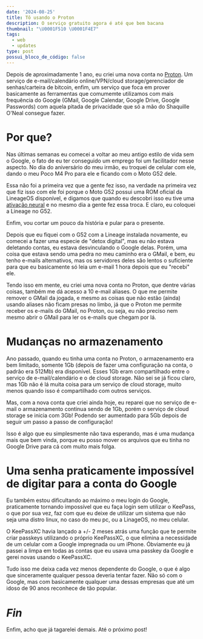 ```yaml
---
date: '2024-08-25'
title: Tô usando o Proton
description: O serviço gratuito agora é até que bem bacana
thumbnail: "\U0001F510 \U0001F4E7"
tags:
  - web
  - updates
type: post
possui_bloco_de_código: false
---
```

Depois de aproximadamente 1 ano, eu criei uma nova conta no [Proton](https://proton.me). Um serviço de e-mail/calendário online/VPN/cloud storage/gerenciador de senhas/carteira de bitcoin, enfim, um serviço que foca em prover basicamente as ferramentas que comumemte utilizamos com mais frequência do Google (GMail, Google Calendar, Google Drive, Google Passwords) com aquela pitada de privacidade que só a mão do Shaquille O'Neal consegue fazer.

# Por que?

Nas últimas semanas eu comecei a voltar ao meu antigo estilo de vida sem o Google, o fato de eu ter conseguido um emprego foi um facilitador nesse aspecto. No dia do aniversário do meu irmão, eu troquei de celular com ele, dando o meu Poco M4 Pro para ele e ficando com o Moto G52 dele.

Essa não foi a primeira vez que a gente fez isso, na verdade na primeira vez que fiz isso com ele foi porque o Moto G52 possui uma ROM oficial da LineageOS disponível, e digamos que quando eu descobri isso eu tive uma [ativação neural](https://i.pinimg.com/736x/87/07/97/8707972a759975b07d188308c948cc27.jpg) e no mesmo dia a gente fez essa troca. E claro, eu coloquei a Lineage no G52.

Enfim, vou cortar um pouco da história e pular para o presente.

Depois que eu fiquei com o G52 com a Lineage instalada novamente, eu comecei a fazer uma especie de "detox digital", mas eu não estava deletando contas, eu estava desvinculando o Google delas. Porém, uma coisa que estava sendo uma pedra no meu caminho era o GMail, e bem, eu tenho e-mails alternativos, mas os servidores deles são lentos o suficiente para que eu basicamente só leia um e-mail 1 hora depois que eu "recebi" ele.

Tendo isso em mente, eu criei uma nova conta no Proton, que dentre várias coisas, também me dá acesso a 10 e-mail aliases. O que me permite remover o GMail da jogada, e mesmo as coisas que não estão (ainda) usando aliases não ficam presas no limbo, já que o Proton me permite receber os e-mails do GMail, no Proton, ou seja, eu não preciso nem mesmo abrir o GMail para ler os e-mails que chegam por lá.

# Mudanças no armazenamento

Ano passado, quando eu tinha uma conta no Proton, o armazenamento era bem limitado, somente 1Gb (depois de fazer uma configuração na conta, o padrão era 512Mb) era disponível. Esses 1Gb eram compartilhado entre o serviço de e-mail/calendário e o de cloud storage. Não sei se já ficou claro, mas 1Gb não é lá muita coisa para um serviço de cloud storage, muito menos quando isso é compartilhado com outros serviços.

Mas, com a nova conta que criei ainda hoje, eu reparei que no serviço de e-mail o armazenamento continua sendo de 1Gb, porém o serviço de cloud storage se inicia com 3Gb! Podendo ser aumentado para 5Gb depois de seguir um passo a passo de configuração!

Isso é algo que eu simplesmente não tava esperando, mas é uma mudança mais que bem vinda, porque eu posso mover os arquivos que eu tinha no Google Drive para cá com muito mais folga.

# Uma senha praticamente impossível de digitar para a conta do Google

Eu também estou dificultando ao máximo o meu login do Google, praticamente tornando impossível que eu faça login sem utilizar o KeePass, o que por sua vez, faz com que eu deixe de utilizar um sistema que não seja uma distro linux, no caso do meu pc, ou a LinageOS, no meu celular.

O KeePassXC havia lançado a +/- 2 meses atrás uma função que te permite criar passkeys utilizando o próprio KeePassXC, o que elimina a necessidade de um celular com a Google impregnada ou um iPhone. Óbviamente eu já passei a limpa em todas as contas que eu usava uma passkey da Google e gerei novas usando o KeePassXC.

Tudo isso me deixa cada vez menos dependente do Google, o que é algo que sinceramente qualquer pessoa deveria tentar fazer. Não só com o Google, mas com basicamente qualquer uma dessas empresas que até um idoso de 90 anos reconhece de tão popular.

# _Fin_

Enfim, acho que já tagarelei demais.
Até o próximo post!
